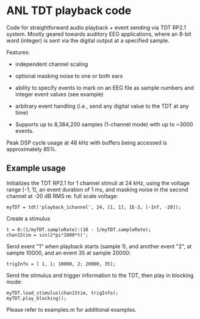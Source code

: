 # ANL TDT playback code

Code for straightforward audio playback + event sending via TDT RP2.1 system. Mostly geared towards auditory EEG applications, where an 8-bit word (integer) is sent via the digital output at a specified sample.

Features:

* independent channel scaling

* optional masking noise to one or both ears

* ability to specify events to mark on an EEG file as sample numbers and integer event values (see example)

* arbitrary event handling (i.e., send any digital value to the TDT at any time)

* Supports up to 8,384,200 samples (1-channel mode) with up to ~3000 events.

Peak DSP cycle usage at 48 kHz with buffers being accessed is approximately 85%.

Example usage
--------------
Initializes the TDT RP2.1 for 1 channel stimuli at 24 kHz, using the voltage range [-1, 1], an event duration of 1 ms, and masking noise in the second channel at -20 dB RMS re: full scale voltage:
```
myTDT = tdt('playback_1channel', 24, [1, 1], 1E-3, [-Inf, -20]);
```

Create a stimulus
```
t = 0:(1/myTDT.sampleRate):(10 - 1/myTDT.sampleRate);
chan1Stim = sin(2*pi*1000*t)';
```

Send event "1" when playback starts (sample 1), and another event "2", at sample 10000, and an event 35 at sample 20000:
```
trigInfo = [ 1, 1; 10000, 2; 20000, 35];
```

Send the stimulus and trigger information to the TDT, then play in blocking mode:
```
myTDT.load_stimulus(chan1Stim, trigInfo);
myTDT.play_blocking();
```

Please refer to examples.m for additional examples.
